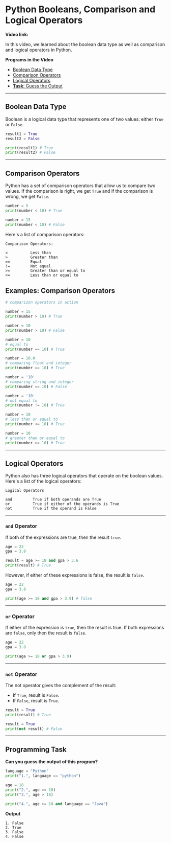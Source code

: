 # Python Booleans, Comparison and Logical Operators

**Video link:**

In this video, we learned about the boolean data type as well as comparison and logical operators in Python.

**Programs in the Video**

- [Boolean Data Type](#boolean-data-type)
- [Comparison Operators](#comparison-operators)
- [Logical Operators](#logical-operators)
- [**Task**: Guess the Output](#programming-task)

---

## Boolean Data Type
Boolean is a logical data type that represents one of two values: either `True` or `False`.

```python
result1 = True
result2 = False

print(result1) # True
print(result2) # False
```

---

## Comparison Operators
Python has a set of comparison operators that allow us to compare two values. If the comparison is right, we get `True` and if the comparison is wrong, we get `False`.

```python
number = 5
print(number < 10) # True

number = 15
print(number < 10) # False

```

Here's a list of comparison operators:

```
Comparison Operators:

<          Less than
>          Greater than
==         Equal   
!=         Not equal
>=         Greater than or equal to
<=         Less than or equal to
```

## Examples: Comparison Operators

```python
# comparison operators in action

number = 15
print(number > 10) # True

number = 10
print(number > 10) # False

number = 10
# equal to
print(number == 10) # True

number = 10.0
# comparing float and integer
print(number == 10) # True

number = '10'
# comparing string and integer
print(number == 10) # False

number = '10'
# not equal to
print(number != 10) # True

number = 10
# less than or equal to
print(number <= 10) # True

number = 10
# greater than or equal to
print(number >= 10) # True
```

---


## Logical Operators
Python also has three logical operators that operate on the boolean values. Here's a list of the logical operators:

```
Logical Operators

and         True if both operands are True
or          True if either of the operands is True
not         True if the operand is False
```

---

### `and` Operator

If both of the expressions are true, then the result `true`.

```python
age = 22
gpa = 3.8

result = age >= 18 and gpa > 3.6
print(result) # True
```

However, if either of these expressions is false, the result is `false`.

```python
age = 22
gpa = 3.8

print(age >= 18 and gpa > 3.9) # false
```

---

### `or` Operator
If either of the expression is `true`, then the result is true. If both expressions are `false`, only then the result is `false`.

```python
age = 22
gpa = 3.8

print(age >= 18 or gpa > 3.9)
```

---

### `not` Operator
The not operator gives the complement of the result:

* If `True`, result is `False`.
* If `False`, result is `True`.

```python
result = True
print(result) # True

result = True
print(not result) # False
```
---

## Programming Task

**Can you guess the output of this program?**


```python
language = "Python"
print("1.", language == "python")

age = 18
print("2.", age >= 18)
print("3.", age > 18)

print("4.", age >= 18 and language == "Java")
```

**Output**

```
1. False
2. True
3. False
4. False
```
